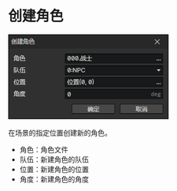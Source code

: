 # 创建角色

![](img/createActor-1.png)

在场景的指定位置创建新的角色。

- 角色：角色文件
- 队伍：新建角色的队伍
- 位置：新建角色的位置
- 角度：新建角色的角度